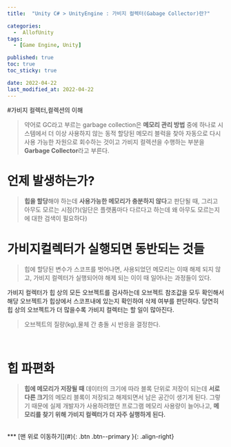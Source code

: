 ```yaml
---
title:  "Unity C# > UnityEngine : 가비지 컬렉터(Gabage Collector)란?" 

categories:
  -  AllofUnity
tags:
  - [Game Engine, Unity]

published: true
toc: true
toc_sticky: true

date: 2022-04-22
last_modified_at: 2022-04-22
---
```


#가비지 컬렉터,컬렉션의 이해

> 약어로 GC라고 부르는 garbage collection은 **메모리 관리 방법** 중에 하나로 시스템에서 더 이상 사용하지 않는 동적 할당된 메모리 블럭을 찾아 자동으로 다시 사용 가능한 자원으로 회수하는 것이고 가비지 컬렉션을 수행하는 부분을 **Garbage Collector**라고 부른다.

# 언제 발생하는가?

> **힙을 할당**해야 하는데 **사용가능한 메모리가 충분하지 않다**고 판단될 때, 그리고 아무도 모르는 시점(?)(일단은 플랫폼마다 다르다고 하는데 왜 아무도 모르는지에 대한 검색이 필요하다)

#  가비지컬렉터가 실행되면 동반되는 것들
>힙에 할당된 변수가 스코프를 벗어나면, 사용되었던 메모리는 이때 해제 되지 않고, 가비지 컬렉터가 실행되어야 해제 되는 이이 때 일어나는 과정들이 있다. 

가비지 컬렉터가 힙 상의 모든 오브젝트를 검사하는데 오브젝트 참조값을 모두 확인해서 해당 오브젝트가 힙상에서 스코프내에 있는지 확인하여 삭제 여부를 판단하다. 당연히 힙 상의 오브젝트가 더 많을수록 가비지 컬렉터는 할 일이 많아진다. 

> 오브젝트의 질량(kg),물체 간 충돌 시 반응을 결정한다.
<br>

# 힙 파편화

> **힙에 메모리가 저장될 때** 데이터의 크기에 따라 블록 단위로 저장이 되는데 **서로 다른 크기**의 메모리 블록이 저장되고 해제되면서 남은 공간이 생기게 된다. 그렇기 때문에 실제 개발자가 사용하려했던 프로그램 메모리 사용량이 늘어나고, **메모리를 찾기 위해 가비지 컬렉터가 더 자주 실행하게 된다.**
<br>
***
[맨 위로 이동하기](#){: .btn .btn--primary }{: .align-right}